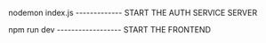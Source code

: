 nodemon index.js ------------- START THE AUTH SERVICE SERVER

npm run dev ------------------ START THE FRONTEND
